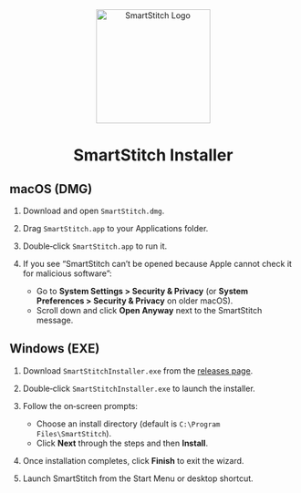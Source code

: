 <div align="center">
  <a href="https://github.com/MechTechnology/SmartStitch">
    <img alt="SmartStitch Logo" width="200" height="200" src="https://github.com/MechTechnology/SmartStitch/raw/dev/assets/SmartStitchLogo.png">
  </a>
  <h1>SmartStitch Installer</h1>
</div>

## macOS (DMG)

1. Download and open `SmartStitch.dmg`.
2. Drag `SmartStitch.app` to your Applications folder.
3. Double‑click `SmartStitch.app` to run it.
4. If you see “SmartStitch can’t be opened because Apple cannot check it for malicious software”:

   * Go to **System Settings > Security & Privacy** (or **System Preferences > Security & Privacy** on older macOS).
   * Scroll down and click **Open Anyway** next to the SmartStitch message.

## Windows (EXE)

1. Download `SmartStitchInstaller.exe` from the [releases page](https://github.com/Raiden129/SmartStitchDMG/releases).
2. Double‑click `SmartStitchInstaller.exe` to launch the installer.
3. Follow the on‑screen prompts:

   * Choose an install directory (default is `C:\Program Files\SmartStitch`).
   * Click **Next** through the steps and then **Install**.
4. Once installation completes, click **Finish** to exit the wizard.
5. Launch SmartStitch from the Start Menu or desktop shortcut.
